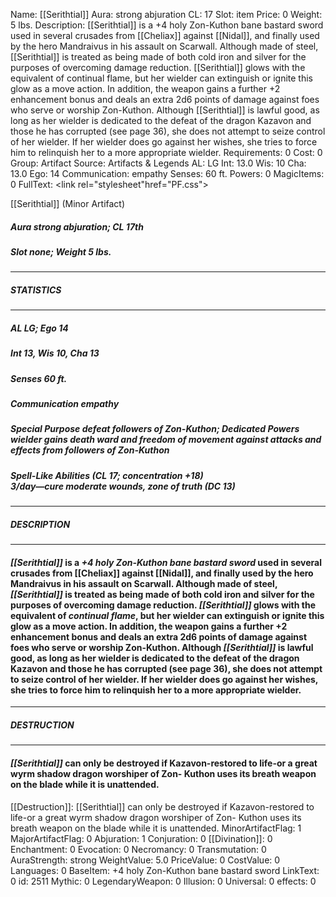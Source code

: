 Name: [[Serithtial]]
Aura: strong abjuration
CL: 17
Slot: item
Price: 0
Weight: 5 lbs.
Description: [[Serithtial]] is a +4 holy Zon-Kuthon bane bastard sword used in several crusades from [[Cheliax]] against [[Nidal]], and finally used by the hero Mandraivus in his assault on Scarwall. Although made of steel, [[Serithtial]] is treated as being made of both cold iron and silver for the purposes of overcoming damage reduction. [[Serithtial]] glows with the equivalent of continual flame, but her wielder can extinguish or ignite this glow as a move action. In addition, the weapon gains a further +2 enhancement bonus and deals an extra 2d6 points of damage against foes who serve or worship Zon-Kuthon. Although [[Serithtial]] is lawful good, as long as her wielder is dedicated to the defeat of the dragon Kazavon and those he has corrupted (see page 36), she does not attempt to seize control of her wielder. If her wielder does go against her wishes, she tries to force him to relinquish her to a more appropriate wielder.
Requirements: 0
Cost: 0
Group: Artifact
Source: Artifacts & Legends
AL: LG
Int: 13.0
Wis: 10
Cha: 13.0
Ego: 14
Communication: empathy
Senses: 60 ft.
Powers: 0
MagicItems: 0
FullText: <link rel="stylesheet"href="PF.css"><div class="heading"><p class="alignleft">[[Serithtial]] (Minor Artifact)</p><div style="clear: both;"></div></div><div><h5><b>Aura </b>strong abjuration; <b>CL </b>17th</h5><h5><b>Slot </b>none; <b>Weight </b>5 lbs.</h5></div><hr/><div><h5><b>STATISTICS</b></h5></div><hr/><div><h5><b>AL </b>LG; <b>Ego </b>14</h5><h5><b>Int </b>13, <b>Wis </b>10, <b>Cha </b>13</h5><h5><b>Senses </b>60 ft.</h5><h5><b>Communication </b>empathy</h5><h5><b>Special Purpose </b>defeat followers of Zon-Kuthon; <b>Dedicated Powers </b>wielder gains death ward and freedom of movement against attacks and effects from followers of Zon-Kuthon</h5><h5><b>Spell-Like Abilities</b> (CL 17; concentration +18) </br>3/day&mdash;<i>cure moderate wounds</i>, <i>zone of truth</i> (DC 13)</h5></h5></div><hr/><div><h5><b>DESCRIPTION</b></h5></div><hr/><div><h4><p><i>[[Serithtial]]</i> is a <i>+4 holy Zon-Kuthon bane bastard sword</i> used in several crusades from [[Cheliax]] against [[Nidal]], and finally used by the hero Mandraivus in his assault on Scarwall. Although made of steel, <i>[[Serithtial]]</i> is treated as being made of both cold iron and silver for the purposes of overcoming damage reduction. <i>[[Serithtial]]</i> glows with the equivalent of <i>continual flame</i>, but her wielder can extinguish or ignite this glow as a move action. In addition, the weapon gains a further +2 enhancement bonus and deals an extra 2d6 points of damage against foes who serve or worship Zon-Kuthon. Although <i>[[Serithtial]]</i> is lawful good, as long as her wielder is dedicated to the defeat of the dragon Kazavon and those he has corrupted (see page 36), she does not attempt to seize control of her wielder. If her wielder does go against her wishes, she tries to force him to relinquish her to a more appropriate wielder.</p></h4></div><hr/><div><h5><b>DESTRUCTION</b></h5></div><hr/><div><h4><p><i>[[Serithtial]]</i> can only be destroyed if Kazavon-restored to life-or a great wyrm shadow dragon worshiper of Zon- Kuthon uses its breath weapon on the blade while it is unattended.</p></h4></div>
[[Destruction]]: [[Serithtial]] can only be destroyed if Kazavon-restored to life-or a great wyrm shadow dragon worshiper of Zon- Kuthon uses its breath weapon on the blade while it is unattended.
MinorArtifactFlag: 1
MajorArtifactFlag: 0
Abjuration: 1
Conjuration: 0
[[Divination]]: 0
Enchantment: 0
Evocation: 0
Necromancy: 0
Transmutation: 0
AuraStrength: strong
WeightValue: 5.0
PriceValue: 0
CostValue: 0
Languages: 0
BaseItem: +4 holy Zon-Kuthon bane bastard sword
LinkText: 0
id: 2511
Mythic: 0
LegendaryWeapon: 0
Illusion: 0
Universal: 0
effects: 0
